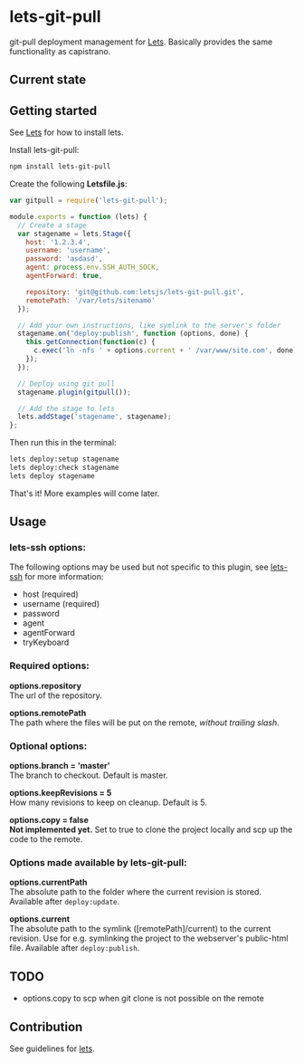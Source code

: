 # lets-git-pull

git-pull deployment management for [Lets][lets].
Basically provides the same functionality as capistrano.

## Current state


## Getting started

See [Lets][lets] for how to install lets.

Install lets-git-pull:

```bash
npm install lets-git-pull
```

Create the following **Letsfile.js**:

```js
var gitpull = require('lets-git-pull');

module.exports = function (lets) {
  // Create a stage
  var stagename = lets.Stage({
    host: '1.2.3.4',
    username: 'username',
    password: 'asdasd',
    agent: process.env.SSH_AUTH_SOCK,
    agentForward: true,

    repository: 'git@github.com:letsjs/lets-git-pull.git',
    remotePath: '/var/lets/sitename'
  });

  // Add your own instructions, like symlink to the server's folder
  stagename.on('deploy:publish', function (options, done) {
    this.getConnection(function(c) {
      c.exec('ln -nfs ' + options.current + ' /var/www/site.com', done);
    });
  });

  // Deploy using git pull
  stagename.plugin(gitpull());

  // Add the stage to lets
  lets.addStage('stagename', stagename);
};
```

Then run this in the terminal:

```bash
lets deploy:setup stagename
lets deploy:check stagename
lets deploy stagename
```

That's it! More examples will come later.

## Usage

### lets-ssh options:

The following options may be used but not specific to this plugin, see
[lets-ssh][lets-ssh] for more information:

* host (required)
* username (required)
* password
* agent
* agentForward
* tryKeyboard

### Required options:

**options.repository**  
The url of the repository.

**options.remotePath**  
The path where the files will be put on the remote, *without trailing slash*.

### Optional options:

**options.branch = 'master'**  
The branch to checkout. Default is master.

**options.keepRevisions = 5**  
How many revisions to keep on cleanup. Default is 5.

**options.copy = false**  
**Not implemented yet.** Set to true to clone the project locally and scp up the
code to the remote.


### Options made available by lets-git-pull:

**options.currentPath**  
The absolute path to the folder where the current revision is stored. Available
after `deploy:update`.

**options.current**  
The absolute path to the symlink ([remotePath]/current) to the current revision.
Use for e.g. symlinking the project to the webserver's public-html file.
Available after `deploy:publish`.


## TODO

* options.copy to scp when git clone is not possible on the remote


## Contribution

See guidelines for [lets][lets].


[lets]: https://github.com/letsjs/lets
[lets-ssh]: https://github.com/letsjs/lets-ssh

